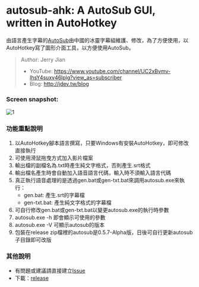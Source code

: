 # autosub-ahk: A AutoSub GUI, written in AutoHotkey

由語言產生字幕的[AutoSub](https://github.com/BingLingGroup/autosub)由中國的冰靈字幕組維護、修改，為了方便使用，以AutoHotkey寫了圖形介面工具，以方便使用AutoSub。

> Author: Jerry Jian
>  * YouTube: https://www.youtube.com/channel/UC2xBvmv-lhsY4suxv46lplg?view_as=subscriber
>  * Blog: http://jdev.tw/blog

### Screen snapshot:

![1](https://lh3.googleusercontent.com/pw/ACtC-3dyOIgAjfAR89WkaveDvvr9LnP00RgT_8I0DQCJv8RfqNTkwf79cJ-M1Wb4nTur6XVmfTCo_PfHuiUSA5JaEb6CUxSGjLOvLEYVke-hvbYTBCtZShfYK5-RhKRczc1h9IsciFwf-k2Wz_3SHvlGfeR0lw=w664-h639-no?authuser=0)

### 功能重點說明

1. 以AutoHotkey腳本語言撰寫，只要Windows有安裝AutoHotkey，即可修改直接執行
2. 可使用滑鼠拖曳方式加入影片檔案
3. 輸出檔的副檔名為.txt時產生純文字格式，否則產生.srt格式
4. 輸出檔名產生時會自動加入語音語言代碼，輸入時不須輸入語言代碼
5. 真正執行語音處理的是透過gen.bat或gen-txt.bat來調用autosub.exe來執行：
    * gen.bat: 產生.srt的字幕檔
    * gen-txt.bat: 產生純文字格式的字幕檔
6. 可自行修改gen.bat或gen-txt.bat以變更autosub.exe的執行時參數
7. autosub.exe -h 即會顯示可使用的參數
8. autosub.exe -V 可顯示autosub的版本
9. 包裝在release zip檔裡的autosub是0.5.7-Alpha版，日後可自行更新autosub子目錄即可改版

### 其他說明
* 有問題或建議請直接建立[Issue](https://github.com/emisjerry/autosub-ahk/issues)
* 下載：[release](https://github.com/emisjerry/autosub-ahk/releases)

